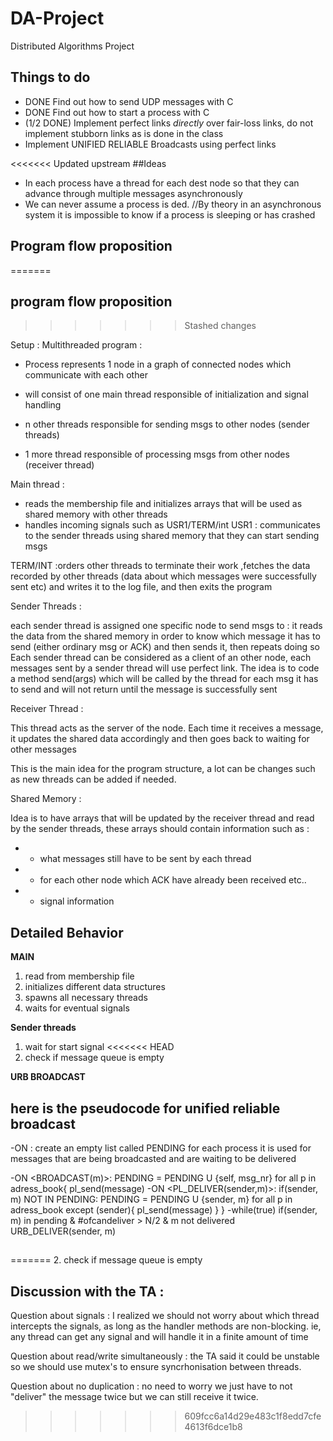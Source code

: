 # DA-Project
Distributed Algorithms Project

## Things to do

* DONE Find out how to send UDP messages with C
* DONE Find out how to start a process with C
* (1/2 DONE) Implement perfect links _directly_ over fair-loss links, do not implement stubborn links as is done in the class
* Implement UNIFIED RELIABLE Broadcasts using perfect links

<<<<<<< Updated upstream
##Ideas


* In each process have a thread for each dest node so that they can advance through multiple messages asynchronously
* We can never assume a process is ded.
        //By theory in an asynchronous system it is impossible to know if a process is sleeping or has crashed

## Program flow proposition
=======

## program flow proposition
>>>>>>> Stashed changes

Setup : Multithreaded program :
  - Process represents 1 node in a graph of connected nodes which communicate with each other

  - will consist of one main thread responsible of initialization and signal handling
  - n other threads responsible for sending msgs to other nodes (sender threads)
  - 1 more thread responsible of processing msgs from other nodes (receiver thread)

  Main thread :
  - reads the membership file and initializes arrays that will be used as shared memory with other threads
  - handles incoming signals such as USR1/TERM/int
  USR1 : communicates to the sender threads using shared memory that they can start sending msgs

  TERM/INT :orders other threads to terminate their work ,fetches the data recorded by other threads (data about which messages were successfully sent etc) and writes it to the log file, and then exits the program

  Sender Threads :

  each sender thread is assigned one specific node to send msgs to :
    it reads the data from the shared memory in order to know which message it has to send (either ordinary msg or ACK) and then sends it, then repeats doing so
    Each sender thread can be considered as a client of an other node, each messages sent by a sender thread will use perfect link. The idea is to code a method send(args) which will be called by the thread for each msg it has to send and will not return until the message is successfully sent


  Receiver Thread :

  This thread acts as the server of the node. Each time it receives a message, it updates the shared data accordingly and then goes back to waiting for other messages


  This is the main idea for the program structure, a lot can be changes such as new threads can be added if needed.


  Shared Memory :

  Idea is to have arrays that will be updated by the receiver thread and read by the sender threads, these arrays should contain information such as :

  - - what messages still have to be sent by each thread
  - - for each other node which ACK have already been received etc..
  - - signal information

## Detailed Behavior

**MAIN**

1. read from membership file
2. initializes different data structures
3. spawns all necessary threads
4. waits for eventual signals


**Sender threads**

1. wait for start signal
<<<<<<< HEAD
2. check if message queue is empty 


**URB BROADCAST**

## here is the pseudocode for unified reliable broadcast

-ON <INIT>:
    create an empty list called PENDING for each process
    it is used for messages that are being broadcasted and are waiting to be delivered

-ON <BROADCAST(m)>:
    PENDING = PENDING U {self, msg_nr}
    for all p in adress_book{
        pl_send(message)
-ON <PL_DELIVER(sender,m)>:
    if(sender, m) NOT IN PENDING:
        PENDING = PENDING U {sender, m}
        for all p in adress_book except (sender){
            pl_send(message)
        }
    }
-while(true)
        if(sender, m) in pending & #ofcandeliver > N/2 & m not delivered
            URB_DELIVER(sender, m)

##
=======
2. check if message queue is empty


## Discussion with the TA :

Question about signals : I realized we should not worry about which thread intercepts the signals, as long as the handler methods are non-blocking.
ie, any thread can get any signal and will handle it in a finite amount of time


Question about read/write simultaneously : the TA said it could be unstable so we should use mutex's to ensure syncrhonisation between threads.

Question about no duplication : no need to worry we just have to not "deliver" the message twice but we can still receive it twice.
>>>>>>> 609fcc6a14d29e483c1f8edd7cfe4613f6dce1b8
